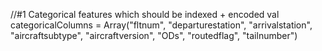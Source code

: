 

//#1 Categorical features which should be indexed + encoded
val categoricalColumns = Array("fltnum", "departurestation", "arrivalstation", "aircraftsubtype", "aircraftversion", "ODs", "routedflag", "tailnumber")
